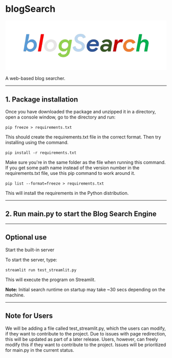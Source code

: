 # blogSearch

![logo](https://github.com/BrainStormYourWayIn/blogSearch/blob/main/blogSearch-removebg-preview.png)

A web-based blog searcher.

__________________

## 1. Package installation

Once you have downloaded the package and unzipped it in a directory, open a console window, go to the directory and run:

`pip freeze > requirements.txt`

This should create the requirements.txt file in the correct format. Then try installing using the command.

`pip install -r requirements.txt`

Make sure you're in the same folder as the file when running this command.
If you get some path name instead of the version number in the requirements.txt file, use this pip command to work around it.

`pip list --format=freeze > requirements.txt`

This will install the requirements in the Python distribution.

__________________

## 2. Run main.py to start the Blog Search Engine

__________________

## Optional use

Start the built-in server

To start the server, type:

`streamlit run test_streamlit.py`

This will execute the program on Streamlit.

**Note:** Initial search runtime on startup may take ~30 secs depending on the machine.

__________________

## Note for Users

We will be adding a file called test_streamlit.py, which the users can modify, if they want to contribute to the project. Due to issues with page redirection, this will be updated as part of a later release. Users, however, can freely modify this if they want to contribute to the project. Issues will be prioritized for main.py in the current status.
